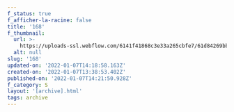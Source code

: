 ```yaml
---
f_status: true
f_afficher-la-racine: false
title: '168'
f_thumbnail:
  url: >-
    https://uploads-ssl.webflow.com/6141f41868c3e33a265cbfe7/61d84269bb0ae024216eb6e2_168.jpg
  alt: null
slug: '168'
updated-on: '2022-01-07T14:18:58.163Z'
created-on: '2022-01-07T13:38:53.402Z'
published-on: '2022-01-07T14:21:50.928Z'
f_category: S
layout: '[archive].html'
tags: archive
---
```



